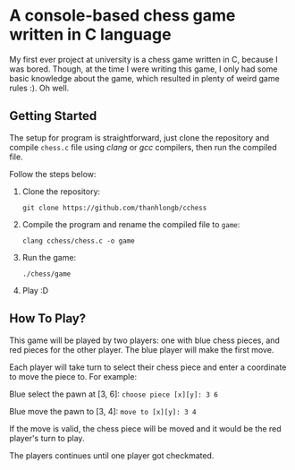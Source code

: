 # A console-based chess game written in C language

My first ever project at university is a chess game written in C, because I was bored. Though, at the time I were writing this game, I only had some basic knowledge about the game, which resulted in plenty of weird game rules :). Oh well. 

## Getting Started

The setup for program is straightforward, just clone the repository and compile `chess.c` file using *clang* or *gcc* compilers, then run the compiled file.

Follow the steps below:

1. Clone the repository:

    `git clone https://github.com/thanhlongb/cchess`

2. Compile the program and rename the compiled file to `game`:

    `clang cchess/chess.c -o game`

3. Run the game:

    `./chess/game`

4. Play :D

## How To Play?

This game will be played by two players: one with blue chess pieces, and red pieces for the other player. The blue player will make the first move. 

Each player will take turn to select their chess piece and enter a coordinate to move the piece to. For example:

Blue select the pawn at [3, 6]: `choose piece [x][y]: 3 6`

Blue move the pawn to [3, 4]: `move to [x][y]: 3 4` 

If the move is valid, the chess piece will be moved and it would be the red player's turn to play.

The players continues until one player got checkmated. 
